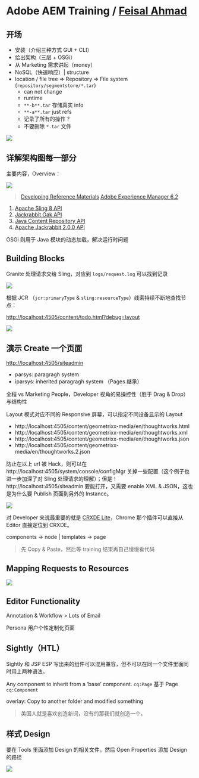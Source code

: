 # Adobe AEM Training / [Feisal Ahmad](https://www.linkedin.com/in/feisal-ahmad-b744922)

## 开场

- 安装（介绍三种方式 GUI + CLI）
- 给出架构（三层 + OSGi）
- 从 Marketing 需求讲起（money）
- NoSQL（快速响应）| structure
- location / file tree => Repository => File system (`repository/segmentstore/*.tar`)
    + can not change
    + runtime
    + `**-b**.tar` 存储真实 info
    + `**-a**.tar` just refs
    + 记录了所有的操作？
    + 不要删除 `*.tar` 文件

![](http://7xjbdq.com1.z0.glb.clouddn.com/images/2016/1471230899930.png)

## 详解架构图每一部分

主要内容，Overview：

![](http://7xjbdq.com1.z0.glb.clouddn.com/images/2016/1471230964101.png)

> [Developing Reference Materials](https://docs.adobe.com/docs/en/aem/6-2/develop/ref.html)
> [Adobe Experience Manager 6.2](https://docs.adobe.com/docs/en/aem/6-2.html)

1.  [Apache Sling 8 API](https://sling.apache.org/apidocs/sling8/)
2.  [Jackrabbit Oak API](http://jackrabbit.apache.org/oak/docs/oak_api/overview.html)
3.  [Java Content Repository API](http://www.day.com/maven/javax.jcr/javadocs/jcr-2.0/)
4.  [Apache Jackrabbit 2.0.0 API](http://jackrabbit.apache.org/api/2.0/)

OSGi 则用于 Java 模块的动态加载，解决运行时问题

## Building Blocks

Granite 处理请求交给 Sling，对应到 `logs/request.log` 可以找到记录

![](http://7xjbdq.com1.z0.glb.clouddn.com/images/2016/1471230980252.png)

根据 JCR （`jcr:primaryType` & `sling:resourceType`）线索持续不断地查找节点：

<http://localhost:4505/content/todo.html?debug=layout>

![](http://7xjbdq.com1.z0.glb.clouddn.com/images/2016/1471230424567.png)

## 演示 Create 一个页面

<http://localhost:4505/siteadmin>

- parsys: paragragh system
- iparsys: inherited paragragh system （Pages 继承）

全程 vs Marketing People，Developer 视角的易操控性（胜于 Drag & Drop）与结构性

Layout 模式对应不同的 Responsive 屏幕，可以指定不同设备显示的 Layout

- http://localhost:4505/content/geometrixx-media/en/thoughtworks.html
- http://localhost:4505/content/geometrixx-media/en/thoughtworks.xml
- http://localhost:4505/content/geometrixx-media/en/thoughtworks.json
- http://localhost:4505/content/geometrixx-media/en/thoughtworks.2.json

防止在以上 url 被 Hack，则可以在 http://localhost:4505/system/console/configMgr 关掉一些配置（这个例子也进一步加深了对 Sling 处理请求的理解）；但是！http://localhost:4505/siteadmin 要能打开，又需要 enable XML & JSON，这也是为什么要 Publish 页面到另外的 Instance。

![](http://7xjbdq.com1.z0.glb.clouddn.com/images/2016/1471232741133.png)

对 Developer 来说最重要的就是 [CRXDE Lite](http://localhost:4505/crx/de/index.jsp)，Chrome 那个插件可以直接从 Editor 直接定位到 CRXDE。

components -> node | templates -> page

> 先 Copy & Paste，然后等 training 结束再自己慢慢看代码

## Mapping Requests to Resources

![](http://7xjbdq.com1.z0.glb.clouddn.com/images/2016/1471241255878.png)

## Editor Functionality

Annotation & Workflow > Lots of Email

Persona 用户个性定制化页面

## Sightly（HTL）

Sightly 和 JSP ESP 写出来的组件可以混用兼容，但不可以在同一个文件里面同时用上两种语法。

Any component to inherit from a ‘base’ component. `cq:Page` 基于 Page `cq:Component` 

overlay: Copy to another folder and modified something

> 美国人就是喜欢创造新词，没有的那我们就创造一个。

## 样式 Design

要在 Tools 里面添加 Design 的相关文件，然后 Open Properties 添加 Design 的路径

![](http://7xjbdq.com1.z0.glb.clouddn.com/images/2016/1471262453551.png)


